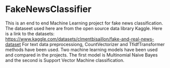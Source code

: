 # FakeNewsClassifier
This is an end to end Machine Learning project for fake news classification. The dataseet used here are from the open source data library Kaggle. Here is a link to the datasets: https://www.kaggle.com/datasets/clmentbisaillon/fake-and-real-news-dataset
For text data preprocessiong, CountVectorizer and TfidfTransformer methods have been used.
Two machine learning models have been used and compared in the projects. The first model is Multinomial Naive Bayes and the second is Support Vector Machine classification. 
